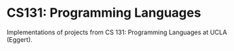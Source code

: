 # CS131: Programming Languages
Implementations of projects from CS 131: Programming Languages at UCLA (Eggert).
